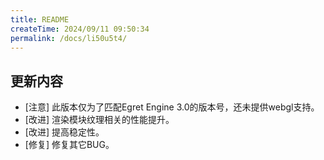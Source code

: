 ```yaml
---
title: README
createTime: 2024/09/11 09:50:34
permalink: /docs/li50u5t4/
---
```

## 更新内容

* [注意] 此版本仅为了匹配Egret Engine 3.0的版本号，还未提供webgl支持。
* [改进] 渲染模块纹理相关的性能提升。
* [改进] 提高稳定性。
* [修复] 修复其它BUG。